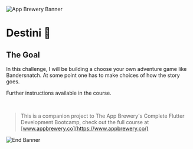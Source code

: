 ![App Brewery Banner](https://github.com/londonappbrewery/Images/blob/master/AppBreweryBanner.png)

# Destini 🤔

## The Goal

In this challenge, I will be building a choose your own adventure game like Bandersnatch. At some point one has to make choices of how the story goes.

Further instructions available in the course.

<br/>

> This is a companion project to The App Brewery's Complete Flutter Development Bootcamp, check out the full course at [www.appbrewery.co](https://www.appbrewery.co/)

![End Banner](https://github.com/londonappbrewery/Images/blob/master/readme-end-banner.png)
